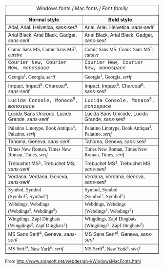 <div style="font-size:16px">

<table cellspacing="0" border="1">
<caption>Windows fonts / <span class="mac">Mac fonts</span> / <em>Font family</em></caption>
<colgroup><col>
<col class="bold">
</colgroup><tbody><tr>
  <th style="width: 50%; text-align: center">Normal style</th>
  <th style="text-align: center">Bold style</th>
</tr>
<tr style="font-family: Arial, Helvetica, sans-serif">
  <td>Arial, <span class="mac">Arial, Helvetica</span>, <em>sans-serif</em></td>
  <td>Arial, <span class="mac">Arial, Helvetica</span>, <em>sans-serif</em></td>
</tr>
<tr style="font-family: 'Arial Black', Gadget, sans-serif">
  <td>Arial Black, <span class="mac">Arial Black, Gadget</span>, <em>sans-serif</em></td>
  <td>Arial Black, <span class="mac">Arial Black, Gadget</span>, <em>sans-serif</em></td>
</tr>
<tr style="font-family: 'Comic Sans MS', Textile, cursive">
  <td>Comic Sans MS, <span class="mac">Comic Sans MS<sup>5</sup></span>, <em>cursive</em></td>
  <td>Comic Sans MS, <span class="mac">Comic Sans MS<sup>5</sup></span>, <em>cursive</em></td>
</tr>
<tr style="font-family: 'Courier New', Courier, monospace">
  <td>Courier New, <span class="mac">Courier New</span>, <em>monospace</em></td>
  <td>Courier New, <span class="mac">Courier New</span>, <em>monospace</em></td>
</tr>
<tr style="font-family: Georgia, 'Times New Roman', Times, serif">
  <td>Georgia<sup>1</sup>, <span class="mac">Georgia</span>, <em>serif</em></td>
  <td>Georgia<sup>1</sup>, <span class="mac">Georgia</span>, <em>serif</em></td>
</tr>
<tr style="font-family: Impact, Charcoal, sans-serif">
  <td>Impact, <span class="mac">Impact<sup>5</sup>, Charcoal<sup>6</sup></span>, <em>sans-serif</em></td>
  <td>Impact, <span class="mac">Impact<sup>5</sup>, Charcoal<sup>6</sup></span>, <em>sans-serif</em></td>
</tr>
<tr style="font-family: 'Lucida Console', Monaco, monospace">
  <td>Lucida Console, <span class="mac">Monaco<sup>5</sup></span>, <em>monospace</em></td>
  <td>Lucida Console, <span class="mac">Monaco<sup>5</sup></span>, <em>monospace</em></td>
</tr>
<tr style="font-family: 'Lucida Sans Unicode', 'Lucida Grande', sans-serif">
  <td>Lucida Sans Unicode, <span class="mac">Lucida Grande</span>, <em>sans-serif</em></td>
  <td>Lucida Sans Unicode, <span class="mac">Lucida Grande</span>, <em>sans-serif</em></td>
</tr>
<tr style="font-family: 'Palatino Linotype', 'Book Antiqua', Palatino, serif">
  <td>Palatino Linotype, Book Antiqua<sup>3</sup>, <span class="mac">Palatino</span>, <em>serif</em></td>
  <td>Palatino Linotype, Book Antiqua<sup>3</sup>, <span class="mac">Palatino</span>, <em>serif</em></td>
</tr>
<tr style="font-family: Tahoma, Geneva, sans-serif">
  <td>Tahoma, <span class="mac">Geneva</span>, <em>sans-serif</em></td>
  <td>Tahoma, <span class="mac">Geneva</span>, <em>sans-serif</em></td>
</tr>
<tr style="font-family: 'Times New Roman', Times, serif">
  <td>Times New Roman, <span class="mac">Times New Roman, Times</span>, <em>serif</em></td>
  <td>Times New Roman, <span class="mac">Times New Roman, Times</span>, <em>serif</em></td>
</tr>
<tr style="font-family: 'Trebuchet MS', Helvetica, sans-serif">
  <td>Trebuchet MS<sup>1</sup>, <span class="mac">Trebuchet MS</span>, <em>sans-serif</em></td>
  <td>Trebuchet MS<sup>1</sup>, <span class="mac">Trebuchet MS</span>, <em>sans-serif</em></td>
</tr>
<tr style="font-family: Verdana, Geneva, sans-serif">
  <td>Verdana, <span class="mac">Verdana, Geneva</span>, <em>sans-serif</em></td>
  <td>Verdana, <span class="mac">Verdana, Geneva</span>, <em>sans-serif</em></td>
</tr>
<tr style="font-family: Symbol" class="symbol">
  <td>Symbol, <span class="mac">Symbol</span> <span style="font-family: Verdana; white-space: nowrap">(Symbol<sup>2</sup>, <span class="mac">Symbol<sup>2</sup></span>)</span></td>
  <td>Symbol, <span class="mac">Symbol</span> <span style="font-family: Verdana; white-space: nowrap">(Symbol<sup>2</sup>, <span class="mac">Symbol<sup>2</sup></span>)</span></td>
</tr>
<tr style="font-family: Webdings" class="symbol">
  <td>Webdings, <span class="mac">Webdings</span> <span style="font-family: Verdana; white-space: nowrap">(Webdings<sup>2</sup>, <span class="mac">Webdings<sup>2</sup></span>)</span></td>
  <td>Webdings, <span class="mac">Webdings</span> <span style="font-family: Verdana; white-space: nowrap">(Webdings<sup>2</sup>, <span class="mac">Webdings<sup>2</sup></span>)</span></td>
</tr>
<tr style="font-family: Wingdings, 'Zapf Dingbats'" class="symbol">
  <td>Wingdings,&nbsp;<span class="mac">Zapf&nbsp;Dingbats</span> <span style="font-family: Verdana; white-space: nowrap">(Wingdings<sup>2</sup>,&nbsp;<span class="mac">Zapf&nbsp;Dingbats<sup>2</sup></span>)</span></td>
  <td>Wingdings,&nbsp;<span class="mac">Zapf&nbsp;Dingbats</span> <span style="font-family: Verdana; white-space: nowrap">(Wingdings<sup>2</sup>,&nbsp;<span class="mac">Zapf&nbsp;Dingbats<sup>2</sup></span>)</span></td>
</tr>
<tr style="font-family: 'MS Sans Serif', Geneva, sans-serif">
  <td>MS Sans Serif<sup>4</sup>, <span class="mac">Geneva</span>, <em>sans-serif</em></td>
  <td>MS Sans Serif<sup>4</sup>, <span class="mac">Geneva</span>, <em>sans-serif</em></td>
</tr>
<tr style="font-family: 'MS Serif', 'New York', serif">
  <td>MS Serif<sup>4</sup>, <span class="mac">New York<sup>6</sup></span>, <em>serif</em></td>
  <td>MS Serif<sup>4</sup>, <span class="mac">New York<sup>6</sup></span>, <em>serif</em></td>
</tr>
</tbody></table>

</div>


From http://www.ampsoft.net/webdesign-l/WindowsMacFonts.html